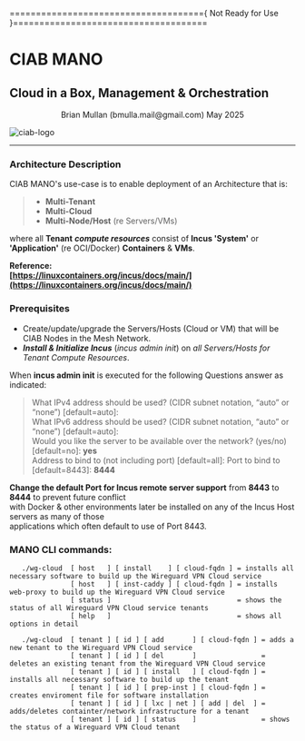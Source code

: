 ====================================={ Not Ready for Use }=====================================   
  
# CIAB MANO  
## Cloud in a Box, Management & Orchestration    
<center> Brian Mullan (bmulla.mail@gmail.com) May 2025</center>  

![ciab-logo](https://user-images.githubusercontent.com/1682855/51850975-ea4e3480-22f0-11e9-9128-d945e1e2a9ab.png?classes=float-left)

---

### Architecture Description  
   
CIAB MANO's use-case is to enable deployment of an Architecture that is:    
> - **Multi-Tenant**    
> - **Multi-Cloud**   
> - **Multi-Node/Host** (re Servers/VMs)       

where all **Tenant** ***compute resources*** consist of **Incus 'System'** or **'Application'** (re OCI/Docker) **Containers** & **VMs**.   
   
**Reference:**    
**[https://linuxcontainers.org/incus/docs/main/](https://linuxcontainers.org/incus/docs/main/)**   

### Prerequisites
- Create/update/upgrade the Servers/Hosts (Cloud or VM) that will be CIAB Nodes in the Mesh Network.    
- ***Install & Initialize Incus***  (*incus admin init*) on *all Servers/Hosts for Tenant Compute Resources*.    

When **incus admin init** is executed for the following Questions answer as indicated:   
> What IPv4 address should be used? (CIDR subnet notation, “auto” or “none”) [default=auto]:   
> What IPv6 address should be used? (CIDR subnet notation, “auto” or “none”) [default=auto]:   
> Would you like the server to be available over the network? (yes/no) [default=no]: **yes**  
> Address to bind to (not including port) [default=all]: 
> Port to bind to [default=8443]: **8444**
  
**Change the  default Port for Incus remote server support** from **8443** to **8444** to prevent future conflict   
with Docker & other environments later be installed on any of the Incus Host servers as many of those  
applications which often default to use of Port 8443.  


### MANO CLI commands:  

       ./wg-cloud  [ host   ] [ install    ] [ cloud-fqdn ] = installs all necessary software to build up the Wireguard VPN Cloud service  
                   [ host   ] [ inst-caddy ] [ cloud-fqdn ] = installs web-proxy to build up the Wireguard VPN Cloud service   
                   [ status ]                               = shows the status of all Wireguard VPN Cloud service tenants  
                   [ help   ]                               = shows all options in detail  

       ./wg-cloud  [ tenant ] [ id ] [ add       ] [ cloud-fqdn ] = adds a new tenant to the Wireguard VPN Cloud service   
                   [ tenant ] [ id ] [ del       ]                = deletes an existing tenant from the Wireguard VPN Cloud service  
                   [ tenant ] [ id ] [ install   ] [ cloud-fqdn ] = installs all necessary software to build up the tenant  
                   [ tenant ] [ id ] [ prep-inst ] [ cloud-fqdn ] = creates enviroment file for software installation  
                   [ tenant ] [ id ] [ lxc | net ] [ add | del  ] = adds/deletes containter/network infrastructure for a tenant  
                   [ tenant ] [ id ] [ status    ]                = shows the status of a Wireguard VPN Cloud tenant  


